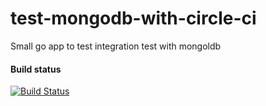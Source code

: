 # test-mongodb-with-circle-ci
Small go app to test integration test with mongoldb

#### Build status
[![Build Status](https://circle-ci/gh/AgelM/test-mongodb-.svg?branch=master)](https://travis-ci.org/tomaszheflik/travis-test-mongodb)
